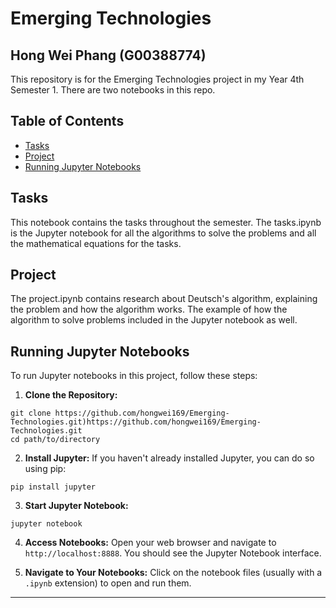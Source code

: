 # Emerging Technologies
## Hong Wei Phang  (G00388774)

This repository is for the Emerging Technologies project in my Year 4th Semester 1. There are two notebooks in this repo. 

## Table of Contents

- [Tasks](#tasks)
- [Project](#project)
- [Running Jupyter Notebooks](#running-jupyter-notebooks)

## Tasks

This notebook contains the tasks throughout the semester. The tasks.ipynb is the Jupyter notebook for all the algorithms to solve the problems and all the mathematical equations for the tasks.

## Project

The project.ipynb contains research about Deutsch's algorithm, explaining the problem and how the algorithm works. The example of how the algorithm to solve problems included in the Jupyter notebook as well.

## Running Jupyter Notebooks

To run Jupyter notebooks in this project, follow these steps:

1. **Clone the Repository:**

```shell
git clone https://github.com/hongwei169/Emerging-Technologies.git)https://github.com/hongwei169/Emerging-Technologies.git
cd path/to/directory
```

2. **Install Jupyter:**
If you haven't already installed Jupyter, you can do so using pip:

```shell
pip install jupyter
```


3. **Start Jupyter Notebook:**
   
```shell
jupyter notebook
```

4. **Access Notebooks:**
Open your web browser and navigate to `http://localhost:8888`. You should see the Jupyter Notebook interface.

5. **Navigate to Your Notebooks:**
Click on the notebook files (usually with a `.ipynb` extension) to open and run them.


---


